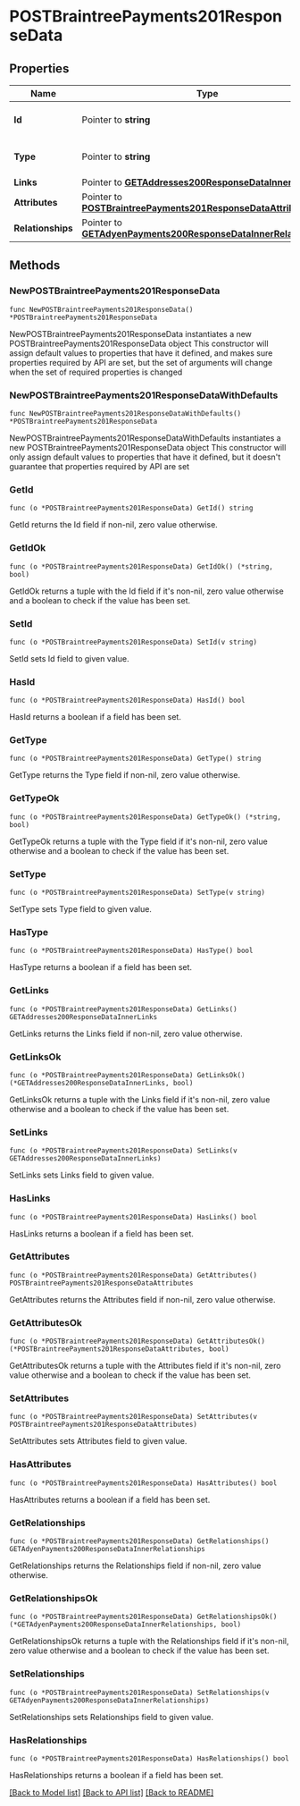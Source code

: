 # POSTBraintreePayments201ResponseData

## Properties

Name | Type | Description | Notes
------------ | ------------- | ------------- | -------------
**Id** | Pointer to **string** | The resource&#39;s id | [optional] 
**Type** | Pointer to **string** | The resource&#39;s type | [optional] 
**Links** | Pointer to [**GETAddresses200ResponseDataInnerLinks**](GETAddresses200ResponseDataInnerLinks.md) |  | [optional] 
**Attributes** | Pointer to [**POSTBraintreePayments201ResponseDataAttributes**](POSTBraintreePayments201ResponseDataAttributes.md) |  | [optional] 
**Relationships** | Pointer to [**GETAdyenPayments200ResponseDataInnerRelationships**](GETAdyenPayments200ResponseDataInnerRelationships.md) |  | [optional] 

## Methods

### NewPOSTBraintreePayments201ResponseData

`func NewPOSTBraintreePayments201ResponseData() *POSTBraintreePayments201ResponseData`

NewPOSTBraintreePayments201ResponseData instantiates a new POSTBraintreePayments201ResponseData object
This constructor will assign default values to properties that have it defined,
and makes sure properties required by API are set, but the set of arguments
will change when the set of required properties is changed

### NewPOSTBraintreePayments201ResponseDataWithDefaults

`func NewPOSTBraintreePayments201ResponseDataWithDefaults() *POSTBraintreePayments201ResponseData`

NewPOSTBraintreePayments201ResponseDataWithDefaults instantiates a new POSTBraintreePayments201ResponseData object
This constructor will only assign default values to properties that have it defined,
but it doesn't guarantee that properties required by API are set

### GetId

`func (o *POSTBraintreePayments201ResponseData) GetId() string`

GetId returns the Id field if non-nil, zero value otherwise.

### GetIdOk

`func (o *POSTBraintreePayments201ResponseData) GetIdOk() (*string, bool)`

GetIdOk returns a tuple with the Id field if it's non-nil, zero value otherwise
and a boolean to check if the value has been set.

### SetId

`func (o *POSTBraintreePayments201ResponseData) SetId(v string)`

SetId sets Id field to given value.

### HasId

`func (o *POSTBraintreePayments201ResponseData) HasId() bool`

HasId returns a boolean if a field has been set.

### GetType

`func (o *POSTBraintreePayments201ResponseData) GetType() string`

GetType returns the Type field if non-nil, zero value otherwise.

### GetTypeOk

`func (o *POSTBraintreePayments201ResponseData) GetTypeOk() (*string, bool)`

GetTypeOk returns a tuple with the Type field if it's non-nil, zero value otherwise
and a boolean to check if the value has been set.

### SetType

`func (o *POSTBraintreePayments201ResponseData) SetType(v string)`

SetType sets Type field to given value.

### HasType

`func (o *POSTBraintreePayments201ResponseData) HasType() bool`

HasType returns a boolean if a field has been set.

### GetLinks

`func (o *POSTBraintreePayments201ResponseData) GetLinks() GETAddresses200ResponseDataInnerLinks`

GetLinks returns the Links field if non-nil, zero value otherwise.

### GetLinksOk

`func (o *POSTBraintreePayments201ResponseData) GetLinksOk() (*GETAddresses200ResponseDataInnerLinks, bool)`

GetLinksOk returns a tuple with the Links field if it's non-nil, zero value otherwise
and a boolean to check if the value has been set.

### SetLinks

`func (o *POSTBraintreePayments201ResponseData) SetLinks(v GETAddresses200ResponseDataInnerLinks)`

SetLinks sets Links field to given value.

### HasLinks

`func (o *POSTBraintreePayments201ResponseData) HasLinks() bool`

HasLinks returns a boolean if a field has been set.

### GetAttributes

`func (o *POSTBraintreePayments201ResponseData) GetAttributes() POSTBraintreePayments201ResponseDataAttributes`

GetAttributes returns the Attributes field if non-nil, zero value otherwise.

### GetAttributesOk

`func (o *POSTBraintreePayments201ResponseData) GetAttributesOk() (*POSTBraintreePayments201ResponseDataAttributes, bool)`

GetAttributesOk returns a tuple with the Attributes field if it's non-nil, zero value otherwise
and a boolean to check if the value has been set.

### SetAttributes

`func (o *POSTBraintreePayments201ResponseData) SetAttributes(v POSTBraintreePayments201ResponseDataAttributes)`

SetAttributes sets Attributes field to given value.

### HasAttributes

`func (o *POSTBraintreePayments201ResponseData) HasAttributes() bool`

HasAttributes returns a boolean if a field has been set.

### GetRelationships

`func (o *POSTBraintreePayments201ResponseData) GetRelationships() GETAdyenPayments200ResponseDataInnerRelationships`

GetRelationships returns the Relationships field if non-nil, zero value otherwise.

### GetRelationshipsOk

`func (o *POSTBraintreePayments201ResponseData) GetRelationshipsOk() (*GETAdyenPayments200ResponseDataInnerRelationships, bool)`

GetRelationshipsOk returns a tuple with the Relationships field if it's non-nil, zero value otherwise
and a boolean to check if the value has been set.

### SetRelationships

`func (o *POSTBraintreePayments201ResponseData) SetRelationships(v GETAdyenPayments200ResponseDataInnerRelationships)`

SetRelationships sets Relationships field to given value.

### HasRelationships

`func (o *POSTBraintreePayments201ResponseData) HasRelationships() bool`

HasRelationships returns a boolean if a field has been set.


[[Back to Model list]](../README.md#documentation-for-models) [[Back to API list]](../README.md#documentation-for-api-endpoints) [[Back to README]](../README.md)


